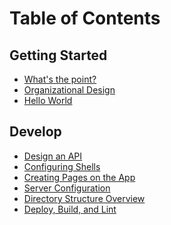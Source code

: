 Table of Contents
======================


## Getting Started

* [What's the point?](point.md)
* [Organizational Design](organization.md)
* [Hello World](helloworld.md)


## Develop

* [Design an API](api.md)
* [Configuring Shells](shells.md)
* [Creating Pages on the App](pages.md)
* [Server Configuration](configuration.md)
* [Directory Structure Overview](directories.md)
* [Deploy, Build, and Lint](deploy.md)

